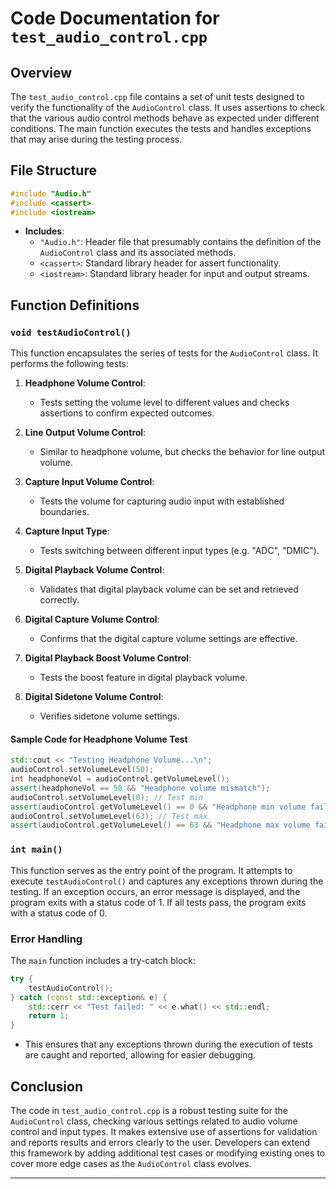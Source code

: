 # Code Documentation for `test_audio_control.cpp`

## Overview

The `test_audio_control.cpp` file contains a set of unit tests designed to verify the functionality of the `AudioControl` class. It uses assertions to check that the various audio control methods behave as expected under different conditions. The main function executes the tests and handles exceptions that may arise during the testing process.

## File Structure

```cpp
#include "Audio.h"
#include <cassert>
#include <iostream>
```
- **Includes**:
  - `"Audio.h"`: Header file that presumably contains the definition of the `AudioControl` class and its associated methods.
  - `<cassert>`: Standard library header for assert functionality.
  - `<iostream>`: Standard library header for input and output streams.

## Function Definitions

### `void testAudioControl()`

This function encapsulates the series of tests for the `AudioControl` class. It performs the following tests:

1. **Headphone Volume Control**:
    - Tests setting the volume level to different values and checks assertions to confirm expected outcomes.
  
2. **Line Output Volume Control**:
    - Similar to headphone volume, but checks the behavior for line output volume.

3. **Capture Input Volume Control**:
    - Tests the volume for capturing audio input with established boundaries.

4. **Capture Input Type**:
    - Tests switching between different input types (e.g. "ADC", "DMIC").

5. **Digital Playback Volume Control**:
    - Validates that digital playback volume can be set and retrieved correctly.

6. **Digital Capture Volume Control**:
    - Confirms that the digital capture volume settings are effective.

7. **Digital Playback Boost Volume Control**:
    - Tests the boost feature in digital playback volume.

8. **Digital Sidetone Volume Control**:
    - Verifies sidetone volume settings.

#### Sample Code for Headphone Volume Test

```cpp
std::cout << "Testing Headphone Volume...\n";
audioControl.setVolumeLevel(50);
int headphoneVol = audioControl.getVolumeLevel();
assert(headphoneVol == 50 && "Headphone volume mismatch");
audioControl.setVolumeLevel(0); // Test min
assert(audioControl.getVolumeLevel() == 0 && "Headphone min volume failed");
audioControl.setVolumeLevel(63); // Test max
assert(audioControl.getVolumeLevel() == 63 && "Headphone max volume failed");
```

### `int main()`

This function serves as the entry point of the program. It attempts to execute `testAudioControl()` and captures any exceptions thrown during the testing. If an exception occurs, an error message is displayed, and the program exits with a status code of 1. If all tests pass, the program exits with a status code of 0.

### Error Handling

The `main` function includes a try-catch block:
```cpp
try {
    testAudioControl();
} catch (const std::exception& e) {
    std::cerr << "Test failed: " << e.what() << std::endl;
    return 1;
}
```
- This ensures that any exceptions thrown during the execution of tests are caught and reported, allowing for easier debugging.

## Conclusion

The code in `test_audio_control.cpp` is a robust testing suite for the `AudioControl` class, checking various settings related to audio volume control and input types. It makes extensive use of assertions for validation and reports results and errors clearly to the user. Developers can extend this framework by adding additional test cases or modifying existing ones to cover more edge cases as the `AudioControl` class evolves.

---